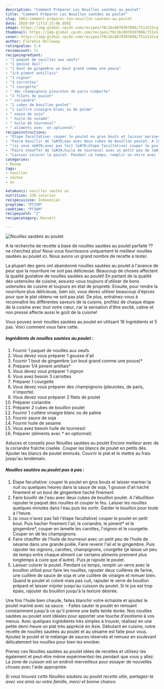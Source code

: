 ```yaml
---
description: "Comment Préparer Les Nouilles sautées au poulet"
title: "Comment Préparer Les Nouilles sautées au poulet"
slug: 1863-comment-preparer-les-nouilles-sautees-au-poulet
date: 2020-09-11T13:15:06.050Z
image: https://img-global.cpcdn.com/recipes/f0c1bc0078307008/751x532cq70/nouilles-sautees-au-poulet-photo-principale-de-la-recette.jpg
thumbnail: https://img-global.cpcdn.com/recipes/f0c1bc0078307008/751x532cq70/nouilles-sautees-au-poulet-photo-principale-de-la-recette.jpg
cover: https://img-global.cpcdn.com/recipes/f0c1bc0078307008/751x532cq70/nouilles-sautees-au-poulet-photo-principale-de-la-recette.jpg
author: Florence Holloway
ratingvalue: 3.4
reviewcount: 11
recipeingredient:
- "1 paquet de nouilles aux oeufs"
- "1 gousse dail"
- "1 bout de gingembre un bout grand comme une pouce"
- "1/4 piment antillais"
- "1 oignon"
- "3 carrottes"
- "1 courgette"
- " des champignons pleurotes de paris nimporte"
- "2 filets de poulet"
- " coriandre"
- "2 cubes de bouillon poulet"
- "1 cuillre vinaigre blanc ou de palme"
- " sauce de soja"
- " huile de sesame"
- " huile de tournesol"
- " aliments avec  en optionnel"
recipeinstructions:
- "Étape facultative: couper le poulet en gros bouts et laisser mariner la nuit ou quelques heures dans la sauce de soja, 1 gousse d&#39;ail haché finement et un bout de gingembre haché finement"
- "Faire bouillir de l&#39;eau avec deux cubes de bouillon poulet. A l&#39;ébullition rajouter le paquet des nouilles et couper le feu. Laisser les nouilles quelques minutes dans l&#39;eau puis les sortir. Garder le bouillon pour toute à l&#39;heure."
- "(si vous n&#39;avez pas fait l&#39;étape facultative) couper le poulet en petit bout. Puis hacher finement l&#39;ail, le coriandre, le piment* et le gingembre*, couper en lamelle les carottes, l&#39;oignon et le courgette. Couper en dé les champignons."
- "Faire chauffer de l&#39;huile de tournesol avec un petit peu de l&#39;huile de sésame dans une grande poêle. Faire revenir l&#39;ail et le gingembre. Puis rajouter les oignons, carottes, champignons, courgette (je laisse un peu de temps entre chaque aliment car certains aliments prennent plus longtemps à cuire que d&#39;autre). Puis je rajoute le poulet."
- "Laisser colorer le poulet. Pendant ce temps, remplir un verre avec le bouillon utilisé pour faire les nouilles, rajouter deux cuillères de farine, une cuillère de sauce de soja et une cuillère de vinaigre et remuer bien. Quand le poulet et coloré mais pas cuit, rajouter le verre de bouillon préparé et laisser mijoter jusqu&#39;au cuisson du poulet. Si le jus est trop épais, rajouter du bouillon jusqu&#39;à la texture désirée."
categories:
- Resep
tags:
- nouilles
- sautes
- au

katakunci: nouilles sautes au 
nutrition: 230 calories
recipecuisine: Indonesian
preptime: "PT25M"
cooktime: "PT36M"
recipeyield: "2"
recipecategory: Dessert

---
```



![Nouilles sautées au poulet](https://img-global.cpcdn.com/recipes/f0c1bc0078307008/751x532cq70/nouilles-sautees-au-poulet-photo-principale-de-la-recette.jpg)

A la recherche de recette à base de nouilles sautées au poulet parfaite ?? ne cherchez plus! Nous vous fournissons uniquement le meilleur nouilles sautées au poulet ici. Nous avons un grand nombre de recette à tester.

La plupart des gens ont abandonné nouilles sautées au poulet à l'avance de peur que la nourriture ne soit pas délicieuse. Beaucoup de choses affectent la qualité gustative de nouilles sautées au poulet! En partant de la qualité des ustensiles de cuisine, assurez-vous toujours d'utiliser de bons ustensiles de cuisine et toujours en état de propreté. Ensuite, pour rendre la nourriture plus délicieuse, bien sûr, vous devez utiliser beaucoup d'épices pour que le plat obtenu ne soit pas plat. De plus, entraînez-vous à reconnaître les différentes saveurs de la cuisine, profitez de chaque étape de la cuisine avec tout votre cœur, car la sensation d'être excité, calme et non pressé affecte aussi le goût de la cuisine!

<!--inarticleads1-->

Vous pouvez avoir nouilles sautées au poulet en utilisant 16 Ingrédients et 5 pas. Voici comment vous faire cette.

##### Ingrédients de nouilles sautées au poulet :

1. Fournir 1 paquet de nouilles aux oeufs
1. Vous devez vous préparer 1 gousse d&#39;ail
1. Fournir 1 bout de gingembre (un bout grand comme une pouce)*
1. Préparer 1/4 piment antillais*
1. Vous devez vous préparer 1 oignon
1. Vous avez besoin 3 carrottes
1. Préparer 1 courgette
1. Vous devez vous préparer  des champignons (pleurotes, de paris, n&#39;importe)
1. Vous devez vous préparer 2 filets de poulet
1. Préparer  coriandre
1. Préparer 2 cubes de bouillon poulet
1. Fournir 1 cuillère vinaigre blanc ou de palme
1. Fournir  sauce de soja
1. Fournir  huile de sesame
1. Vous avez besoin  huile de tournesol
1. Préparer  (aliments avec * en optionnel)


Astuces et conseils pour Nouilles sautées au poulet Encore meilleur avec de la coriandre fraîche ciselée. Couper les blancs de poulet en petits dés. Ajouter les blancs de poulet émincés. Couvrir le plat et le mettre au frais jusqu&#39;au lendemain. 

<!--inarticleads2-->

##### Nouilles sautées au poulet pas à pas :

1. Étape facultative: couper le poulet en gros bouts et laisser mariner la nuit ou quelques heures dans la sauce de soja, 1 gousse d&#39;ail haché finement et un bout de gingembre haché finement
1. Faire bouillir de l&#39;eau avec deux cubes de bouillon poulet. A l&#39;ébullition rajouter le paquet des nouilles et couper le feu. Laisser les nouilles quelques minutes dans l&#39;eau puis les sortir. Garder le bouillon pour toute à l&#39;heure.
1. (si vous n&#39;avez pas fait l&#39;étape facultative) couper le poulet en petit bout. Puis hacher finement l&#39;ail, le coriandre, le piment* et le gingembre*, couper en lamelle les carottes, l&#39;oignon et le courgette. Couper en dé les champignons.
1. Faire chauffer de l&#39;huile de tournesol avec un petit peu de l&#39;huile de sésame dans une grande poêle. Faire revenir l&#39;ail et le gingembre. Puis rajouter les oignons, carottes, champignons, courgette (je laisse un peu de temps entre chaque aliment car certains aliments prennent plus longtemps à cuire que d&#39;autre). Puis je rajoute le poulet.
1. Laisser colorer le poulet. Pendant ce temps, remplir un verre avec le bouillon utilisé pour faire les nouilles, rajouter deux cuillères de farine, une cuillère de sauce de soja et une cuillère de vinaigre et remuer bien. Quand le poulet et coloré mais pas cuit, rajouter le verre de bouillon préparé et laisser mijoter jusqu&#39;au cuisson du poulet. Si le jus est trop épais, rajouter du bouillon jusqu&#39;à la texture désirée.


Une fois l&#39;huile bien chaude, faites blanchir votre échalote et ajoutez le poulet mariné avec sa sauce. - Faites sauter le poulet en remuant constamment jusqu&#39;à ce qu&#39;il prenne une belle teinte dorée. Nos nouilles sautées au poulet sont idéales pour apporter une touche d&#39;exotisme à vos menus. Avec quelques ingrédients très simples à trouver, réalisez en une petite demi-heure un plat très apprécié en Asie. Débutant en cuisine, notre recette de nouilles sautées au poulet et au sésame est faite pour vous. Ajoutez le poulet et le mélange de sauces réservés et remuez en soulevant délicatement les nouilles pour bien les enrober. 

<!--inarticleads1-->

<p>
Prenez ces Nouilles sautées au poulet idées de recettes et utilisez-les également et peut-être même expérimentez-les pendant que vous y allez. La zone de cuisson est un endroit merveilleux pour essayer de nouvelles choses avec l'aide appropriée.
</p>

<p>
<i>Si vous trouvez cette Nouilles sautées au poulet recette utile, partagez-la avec vos amis ou votre famille, merci et bonne chance.</i>
</p>
